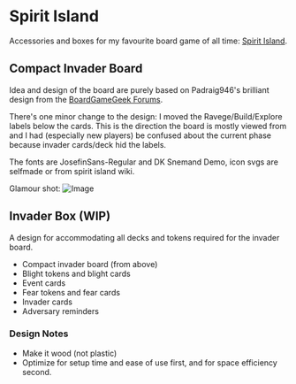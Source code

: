 # Spirit Island

Accessories and boxes for my favourite board game of all time: [Spirit Island](https://boardgamegeek.com/boardgame/162886/spirit-island). 

## Compact Invader Board
Idea and design of the board are purely based on Padraig946's brilliant design from the [BoardGameGeek Forums](https://boardgamegeek.com/filepage/245054/spirit-island-compact-invader-board).

There's one minor change to the design: I moved the Ravege/Build/Explore labels below the cards. This is the direction the board is mostly viewed from and I had (especially new players) be confused about the current phase because invader cards/deck hid the labels.

The fonts are JosefinSans-Regular and DK Snemand Demo, icon svgs are selfmade or from spirit island wiki.

Glamour shot:
![Image](WoodenInvaderBoard.png)

## Invader Box (WIP)

A design for accommodating all decks and tokens required for the invader board.

* Compact invader board (from above)
* Blight tokens and blight cards
* Event cards
* Fear tokens and fear cards
* Invader cards
* Adversary reminders

### Design Notes ###

* Make it wood (not plastic)
* Optimize for setup time and ease of use first, and for space efficiency second.